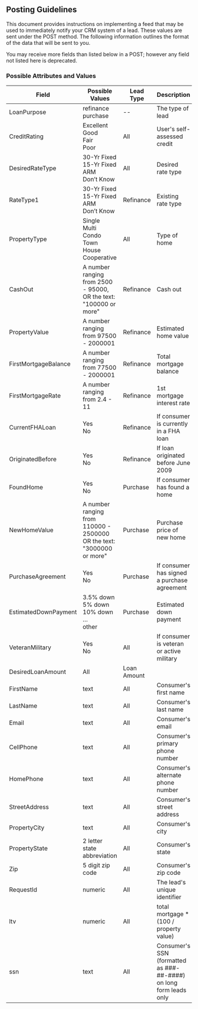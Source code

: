 ## Posting Guidelines

This document provides instructions on implementing a feed that may be used to immediately notify your CRM system of a lead. These values are sent under the POST method. The following information outlines the format of the data that will be sent to you.

You may receive more fields than listed below in a POST; however any field not listed here is deprecated.

### Possible Attributes and Values

Field   | Possible Values   | Lead Type   | Description     
------- | ----------------- | ----------- | --------------- 
LoanPurpose | refinance<br>purchase | -- | The type of lead 
CreditRating | Excellent<br />Good<br />Fair<br />Poor | All | User's self-assessed credit
DesiredRateType | 30-Yr Fixed<br />15-Yr Fixed<br />ARM<br />Don’t Know | All | Desired rate type
RateType1 |  30-Yr Fixed<br />15-Yr Fixed<br />ARM<br />Don’t Know | Refinance | Existing rate type
PropertyType | Single<br />Multi<br />Condo<br />Town House<br />Cooperative | All | Type of home
CashOut | A number ranging from 2500 - 95000, OR the text: "100000 or more" | Refinance | Cash out
PropertyValue | A number ranging from 97500 - 2000001 | Refinance | Estimated home value
FirstMortgageBalance | A number ranging from 77500 - 2000001 | Refinance | Total mortgage balance
FirstMortgageRate | A number ranging from 2.4 - 11 | Refinance | 1st mortgage interest rate
CurrentFHALoan | Yes<br />No | Refinance | If consumer is currently in a FHA loan
OriginatedBefore | Yes<br />No | Refinance | If loan originated before June 2009
FoundHome | Yes<br />No | Purchase | If consumer has found a home
NewHomeValue | A number ranging from 110000 - 2500000 OR the text: "3000000 or more" | Purchase | Purchase price of new home
PurchaseAgreement | Yes<br />No | Purchase | If consumer has signed a purchase agreement
EstimatedDownPayment | 3.5% down<br />5% down<br />10% down<br />…<br />other | Purchase | Estimated down payment
VeteranMilitary | Yes<br />No | All | If consumer is veteran or active military
DesiredLoanAmount | All | Loan Amount
FirstName | text | All | Consumer's first name
LastName | text | All | Consumer's last name
Email | text | All | Consumer's email
CellPhone | text | All | Consumer's primary phone number
HomePhone | text | All | Consumer's alternate phone number
StreetAddress | text | All | Consumer's street address
PropertyCity | text | All | Consumer's city
PropertyState | 2 letter state abbreviation | All | Consumer's state
Zip | 5 digit zip code | All | Consumer's zip code
RequestId | numeric | All | The lead's unique identifier
ltv | numeric | All | total mortgage * (100 / property value)
ssn | text | All | Consumer's SSN (formatted as ###-##-####) on long form leads only
